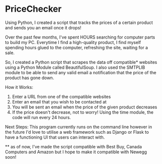 # PriceChecker
Using Python, I created a script that tracks the prices of a certain product and sends you an email once it drops!

Over the past few months, I've spent HOURS searching for computer parts to build my PC. 
Everytime I find a high-quality product, I find myself spending hours glued to the computer, refreshing the site, waiting for a sale.

So, I created a Python script that scrapes the data off compatible* websites using a Python Module called BeautifulSoup.
I also used the SMTPLIB module to be able to send any valid email a notification that the price of the product has gone down.

How it Works:
1. Enter a URL from one of the compatible websites
2. Enter an email that you wish to be contacted at 
3. You will be sent an email when the price of the given product decreases
4. If the price doesn't decrease, not to worry! Using the time module, the code will run every 24 hours.

Next Steps:
This program currently runs on the command line however in the future I'd love to utilise a web framework such as Django or Flask to have a functioning UI that users can interact with.

** as of now, I've made the script compatible with Best Buy, Canada Computers and Amazon but I hope to make it compatible with Newegg soon!
